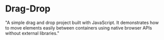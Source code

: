 # Drag-Drop
"A simple drag and drop project built with JavaScript. It demonstrates how to move elements easily between containers using native browser APIs without external libraries."
